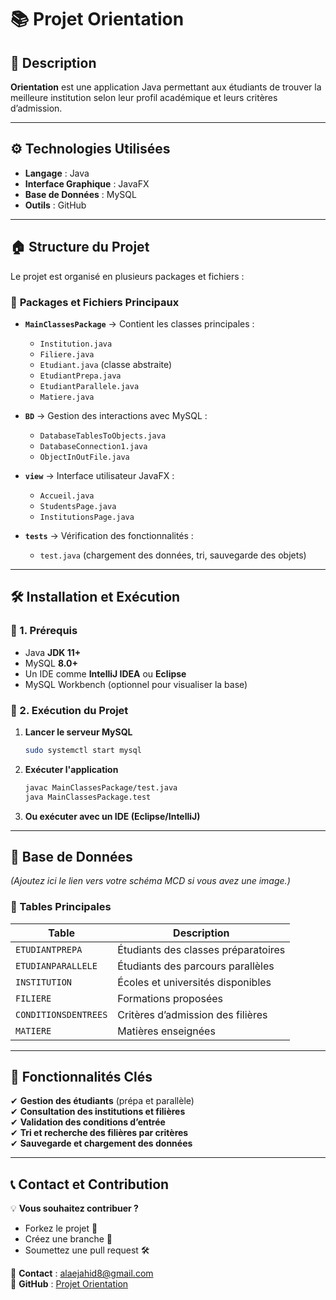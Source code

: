 # 📚 Projet Orientation

## 📌 Description
**Orientation** est une application Java permettant aux étudiants de trouver la meilleure institution selon leur profil académique et leurs critères d’admission.

---

## ⚙️ Technologies Utilisées
- **Langage** : Java
- **Interface Graphique** : JavaFX
- **Base de Données** : MySQL
- **Outils** : GitHub

---

## 🏠 Structure du Projet
Le projet est organisé en plusieurs packages et fichiers :

### 📂 **Packages et Fichiers Principaux**
- **`MainClassesPackage`** → Contient les classes principales :
  - `Institution.java`
  - `Filiere.java`
  - `Etudiant.java` (classe abstraite)
  - `EtudiantPrepa.java`
  - `EtudiantParallele.java`
  - `Matiere.java`
  
- **`BD`** → Gestion des interactions avec MySQL :
  - `DatabaseTablesToObjects.java`
  - `DatabaseConnection1.java`
  - `ObjectInOutFile.java`

- **`view`** → Interface utilisateur JavaFX :
  - `Accueil.java`
  - `StudentsPage.java`
  - `InstitutionsPage.java`
  
- **`tests`** → Vérification des fonctionnalités :
  - `test.java` (chargement des données, tri, sauvegarde des objets)

---

## 🛠️ Installation et Exécution
### 📌 1. Prérequis
- Java **JDK 11+**
- MySQL **8.0+**
- Un IDE comme **IntelliJ IDEA** ou **Eclipse**
- MySQL Workbench (optionnel pour visualiser la base)

### 📌 2. Exécution du Projet
1. **Lancer le serveur MySQL**
   ```sh
   sudo systemctl start mysql
   ```
2. **Exécuter l'application**
   ```sh
   javac MainClassesPackage/test.java
   java MainClassesPackage.test
   ```
3. **Ou exécuter avec un IDE (Eclipse/IntelliJ)**

---

## 🐂 Base de Données
*(Ajoutez ici le lien vers votre schéma MCD si vous avez une image.)*

### **📌 Tables Principales**
| Table                  | Description |
|------------------------|-------------|
| `ETUDIANTPREPA`       | Étudiants des classes préparatoires |
| `ETUDIANPARALLELE`    | Étudiants des parcours parallèles |
| `INSTITUTION`         | Écoles et universités disponibles |
| `FILIERE`             | Formations proposées |
| `CONDITIONSDENTREES`  | Critères d’admission des filières |
| `MATIERE`            | Matières enseignées |

---

## 🔄 Fonctionnalités Clés
✔ **Gestion des étudiants** (prépa et parallèle)  
✔ **Consultation des institutions et filières**  
✔ **Validation des conditions d’entrée**  
✔ **Tri et recherche des filières par critères**  
✔ **Sauvegarde et chargement des données**  

---

## 📞 Contact et Contribution
💡 **Vous souhaitez contribuer ?**
- Forkez le projet 🍔
- Créez une branche 🚀
- Soumettez une pull request 🛠️

📧 **Contact** : [alaejahid8@gmail.com](mailto:alaejahid8@gmail.com)  
🔗 **GitHub** : [Projet Orientation](https://github.com/iichrome/Java-Project.git)
